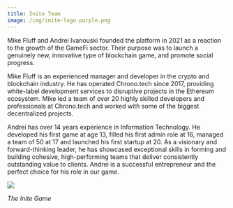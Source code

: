 ```yaml
---
title: Inite Team
image: /img/inite-logo-purple.png
---
```

Mike Fluff and Andrei Ivanouski founded the platform in 2021 as a reaction to the growth of the GameFi sector. Their purpose was to launch a genuinely new, innovative type of blockchain game, and promote social progress.

Mike Fluff is an experienced manager and developer in the crypto and blockchain industry. He has operated Chrono.tech since 2017, providing white-label development services to disruptive projects in the Ethereum ecosystem. Mike led a team of over 20 highly skilled developers and professionals at Chrono.tech and worked with some of the biggest decentralized projects.

Andrei has over 14 years experience in Information Technology. He developed his first game at age 13, filled his first admin role at 16, managed a team of 50 at 17 and launched his first startup at 20. As a visionary and forward-thinking leader, he has showcased exceptional skills in forming and building cohesive, high-performing teams that deliver consistently outstanding value to clients. Andrei is a successful entrepreneur and the perfect choice for his role in our game.

![](/img/inite-logo-purple.png)

*The Inite Game*